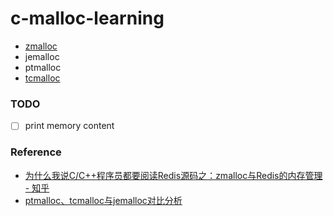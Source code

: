 c-malloc-learning
=================
- [zmalloc](https://github.com/antirez/redis-tools/blob/master/zmalloc.c)
- jemalloc
- ptmalloc
- [tcmalloc](https://github.com/google/tcmalloc)

### TODO
- [ ] print memory content

### Reference
- [为什么我说C/C++程序员都要阅读Redis源码之：zmalloc与Redis的内存管理 - 知乎](https://zhuanlan.zhihu.com/p/60925899)
- [ptmalloc、tcmalloc与jemalloc对比分析](https://www.cyningsun.com/07-07-2018/memory-allocator-contrasts.html)




